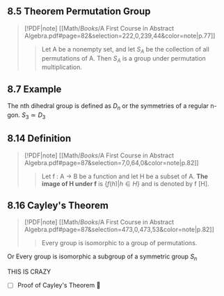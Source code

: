 ## 8.5 Theorem Permutation Group
> [!PDF|note] [[Math/_Books_/A First Course in Abstract Algebra.pdf#page=82&selection=222,0,239,44&color=note|p.77]]
> > Let A be a nonempty set, and let $S_A$ be the collection of all permutations of A. Then $S_A$ is a group under permutation multiplication.

## 8.7 Example

The nth dihedral group is defined as $D_n$ or the symmetries of a regular n-gon.
$S_3 \simeq D_3$  

## 8.14 Definition

> [!PDF|note] [[Math/_Books_/A First Course in Abstract Algebra.pdf#page=87&selection=7,0,64,0&color=note|p.82]]
> > Let f : A → B be a function and let H be a subset of A. 
> > **The image of H under f** is $\{ f (h) | h ∈ H \}$ and is denoted by f \[H].

## 8.16 Cayley's Theorem 
> [!PDF|note] [[Math/_Books_/A First Course in Abstract Algebra.pdf#page=87&selection=473,0,473,53&color=note|p.82]]
> > Every group is isomorphic to a group of permutations.

Or Every group is isomorphic a subgroup of a symmetric group $S_n$ 

THIS IS CRAZY

- [ ] Proof of Cayley's Theorem 🔼 
